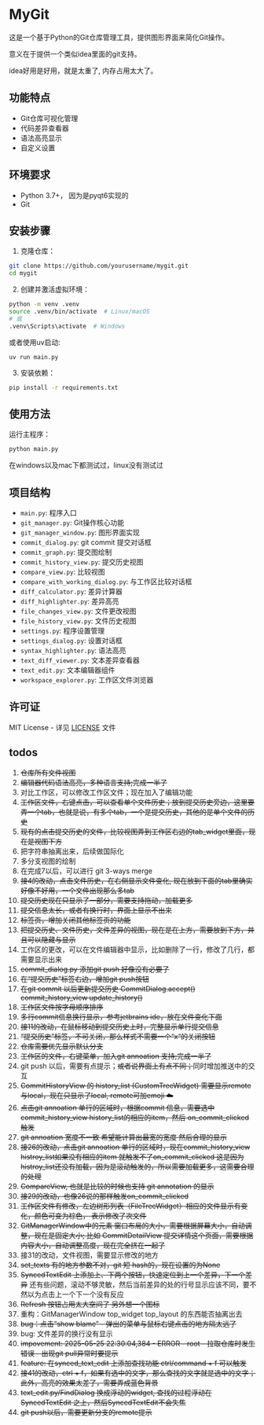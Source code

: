 # MyGit

这是一个基于Python的Git仓库管理工具，提供图形界面来简化Git操作。

意义在于提供一个类似idea里面的git支持。

idea好用是好用，就是太重了, 内存占用太大了。

## 功能特点

- Git仓库可视化管理
- 代码差异查看器
- 语法高亮显示
- 自定义设置

## 环境要求

- Python 3.7+， 因为是pyqt6实现的
- Git

## 安装步骤

1. 克隆仓库：
```bash
git clone https://github.com/yourusername/mygit.git
cd mygit
```

2. 创建并激活虚拟环境：
```bash
python -m venv .venv
source .venv/bin/activate  # Linux/macOS
# 或
.venv\Scripts\activate  # Windows
```

或者使用uv启动:

    uv run main.py

3. 安装依赖：
```bash
pip install -r requirements.txt
```

## 使用方法

运行主程序：
```bash
python main.py
```

在windows以及mac下都测试过，linux没有测试过

## 项目结构

- `main.py`: 程序入口
- `git_manager.py`: Git操作核心功能
- `git_manager_window.py`: 图形界面实现
- `commit_dialog.py`: git commit 提交对话框
- `commit_graph.py`: 提交图绘制
- `commit_history_view.py`: 提交历史视图
- `compare_view.py`: 比较视图
- `compare_with_working_dialog.py`: 与工作区比较对话框
- `diff_calculator.py`: 差异计算器
- `diff_highlighter.py`: 差异高亮
- `file_changes_view.py`: 文件更改视图
- `file_history_view.py`: 文件历史视图
- `settings.py`: 程序设置管理
- `settings_dialog.py`: 设置对话框
- `syntax_highlighter.py`: 语法高亮
- `text_diff_viewer.py`: 文本差异查看器
- `text_edit.py`: 文本编辑器组件
- `workspace_explorer.py`: 工作区文件浏览器

## 许可证

MIT License - 详见 [LICENSE](LICENSE) 文件

## todos

1. ~~仓库所有文件视图~~
2. ~~编辑器代码语法高亮，多种语言支持;完成一半了~~
3. 对比工作区，可以修改工作区文件；现在加入了编辑功能
4. ~~工作区文件，右键点击，可以查看单个文件历史；放到提交历史旁边，这里要弄一个tab，也就是说，有多个tab，一个是提交历史，其他的是单个文件的历史~~
5. ~~现有的点击提交历史的文件，比较视图弄到工作区右边的tab_widget里面，现在是视图下方~~
6. 把字符串抽离出来，后续做国际化
7. 多分支视图的绘制
8. 在完成7以后，可以进行 git 3-ways merge
9. ~~接4的改动，点击文件历史，在右侧显示文件变化, 现在放到下面的tab里确实好像不好用，一个文件出现那么多tab~~
10. ~~提交历史现在只显示了一部分，需要支持拖动，加载更多~~
11. ~~提交信息太长，或者有换行时，界面上显示不出来~~
12. ~~标签页，增加关闭其他标签页的功能~~
13. ~~把提交历史、文件历史，文件差异的视图，现在是在上方，需要放到下方，并且可以隐藏与显示~~
14. 工作区的更改，可以在文件编辑器中显示，比如删除了一行，修改了几行，都需要显示出来
15. ~~commit_dialog.py 添加git push 好像没有必要了~~
16. ~~在“提交历史”标签右边，增加git push按钮~~
17. ~~在git commit 以后更新提交历史 CommitDialog.accept() commit_history_view update_history()~~
18. ~~工作区文件按字母顺序排序~~
19. ~~多行commit信息换行显示，参考jetbrains ide，放在文件变化下面~~
20. ~~接11的改动，在鼠标移动到提交历史上时，完整显示单行提交信息~~
21. ~~“提交历史”标签，不可关闭，那么样式不需要一个“x“的关闭按钮~~
22. ~~仓库需要优先显示默认分支~~
23. ~~工作区的文件，右键菜单，加入git annoation 支持;完成一半了~~
24. git push 以后，需要有点提示；~~或者说界面上有点不同；~~同时增加推送中的交互
25. ~~CommitHistoryView 的 history_list (CustomTreeWidget) 需要显示remote与local，现在只显示了local, remote可加emoji ☁️~~
26. ~~点击git annoation 单行的区域时，根据commit 信息，需要选中commit_history_view history_list的相应的item，然后 on_commit_clicked 触发~~
27. ~~git annoation 宽度不一致 希望能计算出最宽的宽度 然后合理的显示~~
28. ~~接26的改动，点击git annoation 单行的区域时，现在commit_history_view histroy_list如果没有相应的item 就触发不了on_commit_clicked 这是因为histroy_list还没有加载，因为是滚动触发的，所以需要加载更多，这需要合理的处理~~
29. ~~CompareView, 也就是比较的时候也支持 git annotation 的显示~~
30. ~~接29的改动，也像26说的那样触发on_commit_clicked~~
31. ~~工作区文件有修改，左边树形列表（FileTreeWidget）相应的文件显示有变化，颜色可变为棕色， 表示修改了次文件~~
32. ~~GitManagerWindow中的元素 窗口布局的大小，需要根据屏幕大小，自动调整，现在是固定大小; 比如 CommitDetailView 提交详情这个页面，需要根据内容大小，自动调整高度，现在完全挤在一起了~~
33. 接31的改动，文件视图，需要显示修改的地方
34. ~~set_texts 有的地方参数不对，git 短 hash的，现在设置的为None~~
35. ~~SyncedTextEdit 上添加上、下两个按钮，快速定位到上一个差异，下一个差异~~ 还有些问题，滚动不够灵敏，然后当前差异的处的行号显示应该不同，要不然以为点击上一个下一个没有反应
36. ~~Refresh 按钮占用太大空间了 另外想一个图标~~
37. 重构：GitManagerWindow top_widget top_layout 的东西能否抽离出去
38. ~~bug：点击“show blame” - 弹出的菜单与鼠标右键点击的地方隔太远了~~
39. bug: 文件差异的换行没有显示
40. ~~impovement: 2025-05-25 22:30:04,384 - ERROR - root - 拉取仓库时发生错误 -  出现git pull异常时要提示~~
41. ~~feature: 在synced_text_edit 上添加查找功能 ctrl/command + f 可以触发~~
42. ~~接41的改动，ctrl + f，如果有选中的文字，那么查找的文字就是选中的文字；此外，高亮的效果太差了，需要弄成蓝色背景~~
43. ~~text_edit.py/FindDialog 换成浮动的widget, 查找的过程浮动在 SyncedTextEdit 之上，然后SyncedTextEdit不会失焦~~
44. ~~git push以后，需要更新分支的remote提示~~

